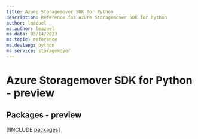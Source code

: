 ```yaml
---
title: Azure Storagemover SDK for Python
description: Reference for Azure Storagemover SDK for Python
author: lmazuel
ms.author: lmazuel
ms.data: 03/14/2023
ms.topic: reference
ms.devlang: python
ms.service: storagemover
---
```

# Azure Storagemover SDK for Python - preview
## Packages - preview
[!INCLUDE [packages](storagemover-index.md)]